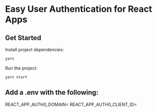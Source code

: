 # Easy User Authentication for React Apps

## Get Started

Install project dependencies:

```bash
yarn
```

Run the project:

```bash
yarn start
```


## Add a .env with the following:
REACT_APP_AUTH0_DOMAIN=
REACT_APP_AUTH0_CLIENT_ID=

